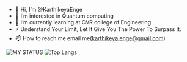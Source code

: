- 👋 Hi, I’m @KarthikeyaEnge
- 👀 I’m interested in Quantum computing
- 🌱 I’m currently learning at CVR college of Engineering
- ⚡ Understand Your Limit, Let It Give You The Power To Surpass It. 
- 📫 How to reach me email me(karthikeya.enge@gmail.com)

![MY STATUS](https://github-readme-stats.vercel.app/api?username=karthikeyaEnge&show_icons=true&theme=codeSTACKr)
![Top Langs](https://github-readme-stats.vercel.app/api/top-langs/?username=akarthikeyaEnge&layout=compact&theme=codeSTACKr)

<!---
KarthikeyaEnge/KarthikeyaEnge is a ✨ special ✨ repository because its `README.md` (this file) appears on your GitHub profile.
You can click the Preview link to take a look at your changes.
--->
